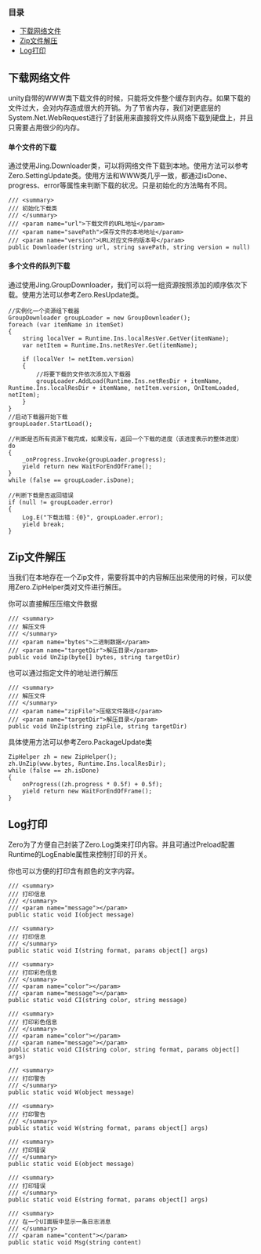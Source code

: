 ### 目录
- [下载网络文件](#下载网络文件)
- [Zip文件解压](#Zip文件解压)
- [Log打印](#Log打印)

## 下载网络文件

unity自带的WWW类下载文件的时候，只能将文件整个缓存到内存。如果下载的文件过大，会对内存造成很大的开销。为了节省内存，我们对更底层的System.Net.WebRequest进行了封装用来直接将文件从网络下载到硬盘上，并且只需要占用很少的内存。

#### 单个文件的下载

通过使用Jing.Downloader类，可以将网络文件下载到本地。使用方法可以参考Zero.SettingUpdate类。使用方法和WWW类几乎一致，都通过isDone、progress、error等属性来判断下载的状况。只是初始化的方法略有不同。

```
/// <summary>
/// 初始化下载类
/// </summary>
/// <param name="url">下载文件的URL地址</param>
/// <param name="savePath">保存文件的本地地址</param>
/// <param name="version">URL对应文件的版本号</param>
public Downloader(string url, string savePath, string version = null)
```

#### 多个文件的队列下载

通过使用Jing.GroupDownloader，我们可以将一组资源按照添加的顺序依次下载。使用方法可以参考Zero.ResUpdate类。

```
//实例化一个资源组下载器
GroupDownloader groupLoader = new GroupDownloader();
foreach (var itemName in itemSet)
{
    string localVer = Runtime.Ins.localResVer.GetVer(itemName);
    var netItem = Runtime.Ins.netResVer.Get(itemName);

    if (localVer != netItem.version)
    {
        //将要下载的文件依次添加入下载器
        groupLoader.AddLoad(Runtime.Ins.netResDir + itemName, Runtime.Ins.localResDir + itemName, netItem.version, OnItemLoaded, netItem);
    }
}
//启动下载器开始下载
groupLoader.StartLoad();

//判断是否所有资源下载完成，如果没有，返回一个下载的进度（该进度表示的整体进度）
do
{
    _onProgress.Invoke(groupLoader.progress);
    yield return new WaitForEndOfFrame();
}
while (false == groupLoader.isDone);

//判断下载是否返回错误
if (null != groupLoader.error)
{
    Log.E("下载出错：{0}", groupLoader.error);
    yield break;
}
```

## Zip文件解压

当我们在本地存在一个Zip文件，需要将其中的内容解压出来使用的时候，可以使用Zero.ZipHelper类对文件进行解压。

你可以直接解压压缩文件数据

```
/// <summary>
/// 解压文件
/// </summary>
/// <param name="bytes">二进制数据</param>
/// <param name="targetDir">解压目录</param>
public void UnZip(byte[] bytes, string targetDir)
```


也可以通过指定文件的地址进行解压

```
/// <summary>
/// 解压文件
/// </summary>
/// <param name="zipFile">压缩文件路径</param>
/// <param name="targetDir">解压目录</param>
public void UnZip(string zipFile, string targetDir)
```

具体使用方法可以参考Zero.PackageUpdate类

```
ZipHelper zh = new ZipHelper();
zh.UnZip(www.bytes, Runtime.Ins.localResDir);
while (false == zh.isDone)
{
    onProgress((zh.progress * 0.5f) + 0.5f);
    yield return new WaitForEndOfFrame();
}
```

## Log打印

Zero为了方便自己封装了Zero.Log类来打印内容。并且可通过Preload配置Runtime的LogEnable属性来控制打印的开关。

你也可以方便的打印含有颜色的文字内容。

```
/// <summary>
/// 打印信息
/// </summary>
/// <param name="message"></param>
public static void I(object message)

/// <summary>
/// 打印信息
/// </summary>
public static void I(string format, params object[] args)

/// <summary>
/// 打印彩色信息
/// </summary>
/// <param name="color"></param>
/// <param name="message"></param>
public static void CI(string color, string message)

/// <summary>
/// 打印彩色信息
/// </summary>
/// <param name="color"></param>
/// <param name="message"></param>
public static void CI(string color, string format, params object[] args)

/// <summary>
/// 打印警告
/// </summary>
public static void W(object message)

/// <summary>
/// 打印警告
/// </summary>
public static void W(string format, params object[] args)

/// <summary>
/// 打印错误
/// </summary>
public static void E(object message)

/// <summary>
/// 打印错误
/// </summary>
public static void E(string format, params object[] args)

/// <summary>
/// 在一个UI面板中显示一条日志消息
/// </summary>
/// <param name="content"></param>
public static void Msg(string content)
```
